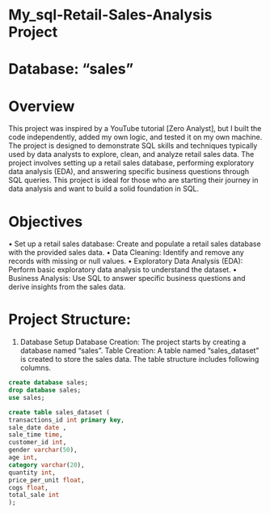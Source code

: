 # My_sql-Retail-Sales-Analysis Project
# Database: “sales”
# Overview 
This project was inspired by a YouTube tutorial [Zero Analyst], but I built the code independently, added my own logic, and tested it on my own machine.
The project is designed to demonstrate SQL skills and techniques typically used by data analysts to explore, clean, and analyze retail sales data. The project involves setting up a retail sales database, performing exploratory data analysis (EDA), and answering specific business questions through SQL queries. This project is ideal for those who are starting their journey in data analysis and want to build a solid foundation in SQL.
# Objectives
•	Set up a retail sales database: Create and populate a retail sales database with the provided sales data.
•	Data Cleaning: Identify and remove any records with missing or null values.
•	Exploratory Data Analysis (EDA): Perform basic exploratory data analysis to understand the dataset.
•	Business Analysis: Use SQL to answer specific business questions and derive insights from the sales data.
# Project Structure:
1. Database Setup
Database Creation: The project starts by creating a database named “sales”.
Table Creation: A table named “sales_dataset” is created to store the sales data. The table structure includes following columns.
```sql
create database sales;
drop database sales;
use sales;

create table sales_dataset (
transactions_id int primary key,
sale_date date ,
sale_time time,
customer_id int,
gender varchar(50),
age int,
category varchar(20),
quantity int,
price_per_unit float,
cogs float,
total_sale int
);
```

